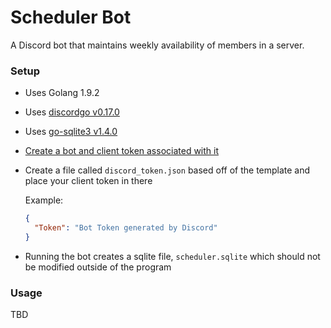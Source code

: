 Scheduler Bot
==============

A Discord bot that maintains weekly availability of members in a server.

### Setup

- Uses Golang 1.9.2
- Uses [discordgo v0.17.0](https://github.com/bwmarrin/discordgo)
- Uses [go-sqlite3 v1.4.0](https://github.com/mattn/go-sqlite3)
- [Create a bot and client token associated with it](https://github.com/reactiflux/discord-irc/wiki/Creating-a-discord-bot-&-getting-a-token)
- Create a file called `discord_token.json` based off of the template and place your client token in there

    Example:
    
    ```json
    {
      "Token": "Bot Token generated by Discord"
    }
    ```
- Running the bot creates a sqlite file, `scheduler.sqlite` which should not be modified outside of the program

### Usage

TBD